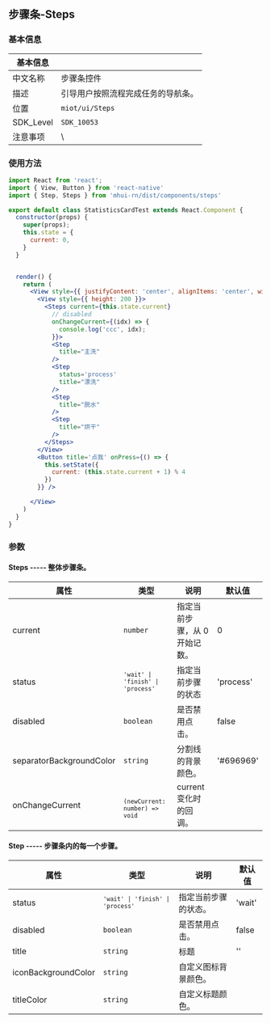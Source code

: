 ## 步骤条-Steps

### 基本信息

| 基本信息   |                                           |
| --------- | ----------------------------------------- |
| 中文名称   | 步骤条控件            |
| 描述      |   引导用户按照流程完成任务的导航条。                          |
| 位置      | `miot/ui/Steps`                      |
| SDK_Level | `SDK_10053`                                |
| 注意事项  | \                                           |

### 使用方法

```jsx
import React from 'react';
import { View, Button } from 'react-native'
import { Step, Steps } from 'mhui-rn/dist/components/steps'

export default class StatisticsCardTest extends React.Component {
  constructor(props) {
    super(props);
    this.state = {
      current: 0,
    }
  }


  render() {
    return (
      <View style={{ justifyContent: 'center', alignItems: 'center', width: '100%', height: '100%', }}>
        <View style={{ height: 200 }}>
          <Steps current={this.state.current}
            // disabled
            onChangeCurrent={(idx) => {
              console.log('ccc', idx);
            }}>
            <Step
              title="主洗"
            />
            <Step
              status='process'
              title="漂洗"
            />
            <Step
              title="脱水"
            />
            <Step
              title="烘干"
            />
          </Steps>
        </View>
        <Button title='点我' onPress={() => {
          this.setState({
            current: (this.state.current + 1) % 4
          })
        }} />

      </View>
    )
  }
}
```

### 参数

#### Steps ----- 整体步骤条。
| 属性               | 类型                               | 说明                              | 默认值       |
| ----------------- | ---------------------------------  | -------------------------------- | ----------- |
| current         | <code>number</code>                | 指定当前步骤，从 0 开始记数。 | 0   |
| status         | <code>`'wait' \| 'finish' \| 'process'`</code>                | 指定当前步骤的状态 | 'process'   |
| disabled         | <code>boolean</code>                | 是否禁用点击。 | false  |
| separatorBackgroundColor         | <code>string</code>                |分割线的背景颜色。 | '#696969'   |
| onChangeCurrent         | <code>` (newCurrent: number) => void`</code>                |current变化时的回调。 |    |


#### Step ----- 步骤条内的每一个步骤。
| 属性               | 类型                               | 说明                              | 默认值       |
| ----------------- | ---------------------------------  | -------------------------------- | ----------- |
| status         | <code>`'wait' \| 'finish' \| 'process'`</code>                | 指定当前步骤的状态。 | 'wait'  |
| disabled         | <code>boolean</code>                | 是否禁用点击。 | false  |
| title         | <code>string</code>                |标题 | ''   |
| iconBackgroundColor         | <code>string</code>                |自定义图标背景颜色。 |    |
|titleColor| <code>string</code> | 自定义标题颜色。 | |
